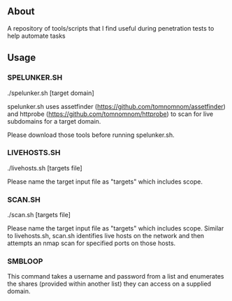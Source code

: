 ## About

A repository of tools/scripts that I find useful during penetration tests to help automate tasks

## Usage

### SPELUNKER.SH
./spelunker.sh [target domain]

spelunker.sh uses assetfinder (https://github.com/tomnomnom/assetfinder) and httprobe (https://github.com/tomnomnom/httprobe) to scan for live subdomains for a target domain.

Please download those tools before running spelunker.sh.

### LIVEHOSTS.SH

./livehosts.sh [targets file]

Please name the target input file as "targets" which includes scope.

### SCAN.SH

./scan.sh [targets file]

Please name the target input file as "targets" which includes scope. Similar to livehosts.sh, scan.sh identifies live hosts on the network and then attempts an nmap scan for specified ports on those hosts.

### SMBLOOP

This command takes a username and password from a list and enumerates the shares (provided within another list) they can access on a supplied domain.


